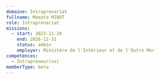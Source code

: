 ```yaml
---
domaine: Intraprenariat
fullname: Moeata MINOT
role: Intraprenariat
missions:
  - start: 2023-11-20
    end: 2026-12-31
    status: admin
    employer: Ministère de l'Intérieur et de l'Outre Mer
competences:
  - Intrapreneur(se)
memberType: beta
---
```

